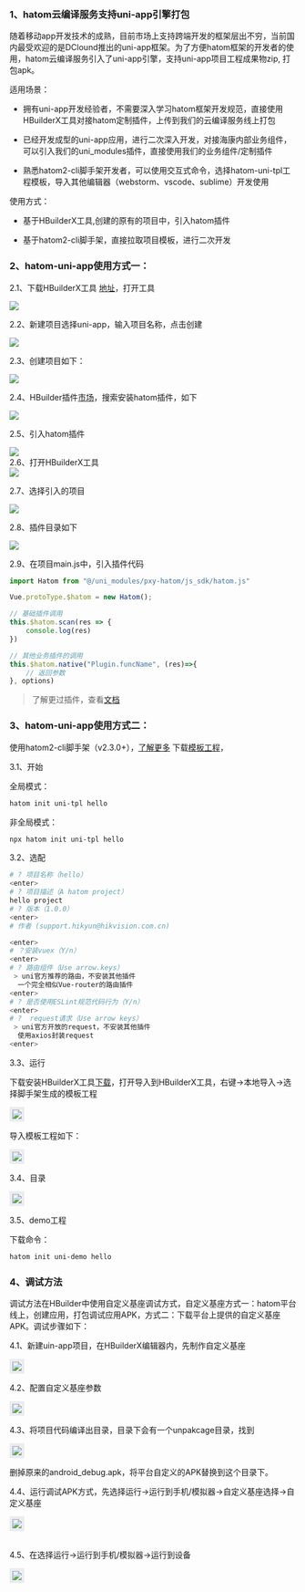 ### 1、hatom云编译服务支持uni-app引擎打包

​		随着移动app开发技术的成熟，目前市场上支持跨端开发的框架层出不穷，当前国内最受欢迎的是DClound推出的uni-app框架。为了方便hatom框架的开发者的使用，hatom云编译服务引入了uni-app引擎，支持uni-app项目工程成果物zip, 打包apk。

适用场景：

- 拥有uni-app开发经验者，不需要深入学习hatom框架开发规范，直接使用HBuilderX工具对接hatom定制插件，上传到我们的云编译服务线上打包

- 已经开发成型的uni-app应用，进行二次深入开发，对接海康内部业务组件，可以引入我们的uni_modules插件，直接使用我们的业务组件/定制插件

- 熟悉hatom2-cli脚手架开发者，可以使用交互式命令，选择hatom-uni-tpl工程模板，导入其他编辑器（webstorm、vscode、sublime）开发使用

使用方式：

- 基于HBuilderX工具,创建的原有的项目中，引入hatom插件

- 基于hatom2-cli脚手架，直接拉取项目模板，进行二次开发

### 2、hatom-uni-app使用方式一：

2.1、下载HBuilderX工具 [地址](https://www.dcloud.io/hbuilderx.html)，打开工具

<div><img src="./images/image_7.png" /></div>

2.2、新建项目选择uni-app，输入项目名称，点击创建

<div> <img src="./images/image.png"></div>

2.3、创建项目如下：

<div><img src="./images/image_8.png" /></div>



2.4、HBuilder插件[市场](https://ext.dcloud.net.cn/)，搜索安装hatom插件，如下

<div><img src="./images/image_1.png" /></div>



2.5、引入hatom插件

<div><img src="./images/image_2.png" /></div>
2.6、打开HBuilderX工具

<div><img src="./images/image_3.png" /></div>

2.7、选择引入的项目

<div><img src="./images/image_4.png" /></div>



2.8、插件目录如下

<div><img src="./images/image_5.png" /></div>

2.9、在项目main.js中，引入插件代码

```javascript
import Hatom from "@/uni_modules/pxy-hatom/js_sdk/hatom.js"

Vue.protoType.$hatom = new Hatom();
```

```javascript
// 基础插件调用
this.$hatom.scan(res => {
    console.log(res)
})

// 其他业务插件的调用
this.$hatom.native("Plugin.funcName", (res)=>{
    // 返回参数
}, options)
```

> 了解更过插件，查看[文档](https://hatom2.hikyun.com/doc/h5-developer/H5-api.html)

### 3、hatom-uni-app使用方式二：

使用hatom2-cli脚手架（v2.3.0+），[了解更多](https://hatom2.hikyun.com/doc/h5-developer/H5-developer.html) 下载[模板工程](http://iris.hikvision.com.cn/pengxueyou/hatom-uni-tpl)，

3.1、开始

全局模式：

``` bash
hatom init uni-tpl hello
```

非全局模式：

```bash
npx hatom init uni-tpl hello
```

3.2、选配

``` bash
# ? 项目名称（hello）
<enter>
# ? 项目描述（A hatom project）
hello project
# ? 版本（1.0.0）
<enter>
# 作者 (support.hikyun@hikvision.com.cn)

<enter>
# ？安装vuex（Y/n）
<enter>
# ? 路由组件（Use arrow.keys）
 > uni官方推荐的路由，不安装其他插件
  一个完全相似Vue-router的路由插件
<enter>
# ? 是否使用ESLint规范代码行为（Y/n）
<enter>
# ?  request请求（Use arrow keys）
 > uni官方开放的request，不安装其他插件
  使用axios封装request
<enter>
```

3.3、运行

下载安装HBuilderX工具[下载](https://www.dcloud.io/hbuilderx.html)，打开导入到HBuilderX工具，右键->本地导入->选择脚手架生成的模板工程

<div><img src="./images/uni-tpl-export.png" style="border:5px solid #eaecef" /></div>

导入模板工程如下：

<div><img src="./images/uni-tpl-export_2.png" style="border:5px solid #eaecef" /></div>



3.4、目录

<div><img src="./images/uni-tpl-export_3.png" style="border:5px solid #eaecef" /></div>



3.5、demo工程

下载命令：

``` bash
hatom init uni-demo hello
```



### 4、调试方法

调试方法在HBuilder中使用自定义基座调试方式，自定义基座方式一：hatom平台线上，创建应用，打包调试应用APK，方式二：下载平台上提供的自定义基座APK。调试步骤如下：

4.1、新建uin-app项目，在HBuilderX编辑器内，先制作自定义基座

<div><img src="./images/uni-app-run_1.png" style="border:5px solid #eaecef" /></div>

4.2、配置自定义基座参数

<div><img src="./images/uni-app-run_2.png" style="border:5px solid #eaecef" /></div>

4.3、将项目代码编译出目录，目录下会有一个unpakcage目录，找到

<div><img src="./images/image_10.png" style="border:5px solid #eaecef" /></div>

删掉原来的android_debug.apk，将平台自定义的APK替换到这个目录下。

4.4、运行调试APK方式，先选择运行->运行到手机/模拟器->自定义基座选择->自定义基座

<div><img src="./images/uni-app-run_3.png" style="border:5px solid #eaecef" /></div>

<br />4.5、在选择运行->运行到手机/模拟器->运行到设备

<div><img src="./images/uni-app-run_4.png" style="border:5px solid #eaecef" /></div>

